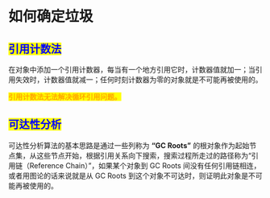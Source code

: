 # 如何确定垃圾

## <mark style="color:blue;">**引用计数法**</mark>

在对象中添加一个引用计数器，每当有一个地方引用它时，计数器值就加一；当引用失效时，计数器值就减一；任何时刻计数器为零的对象就是不可能再被使用的。

<mark style="color:orange;">**引用计数法无法解决循环引用问题。**</mark>

## <mark style="color:blue;">**可达性分析**</mark>

可达性分析算法的基本思路是通过一些列称为 **“GC Roots”** 的根对象作为起始节点集，从这些节点开始，根据引用关系向下搜索，搜索过程所走过的路径称为“引用链（Reference Chain）”，如果某个对象到 GC Roots 间没有任何引用链相连，或者用图论的话来说就是从 GC Roots 到这个对象不可达时，则证明此对象是不可能再被使用的。
